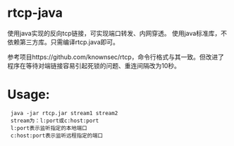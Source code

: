 # rtcp-java
使用java实现的反向tcp链接，可实现端口转发、内网穿透。
使用java标准库，不依赖第三方库。只需编译rtcp.java即可。

参考项目https://github.com/knownsec/rtcp，命令行格式与其一致。但改进了程序在等待对端链接容易引起死锁的问题、重连间隔改为10秒。


# Usage: 
	 java -jar rtcp.jar stream1 stream2
	 stream为：l:port或c:host:port 
	 l:port表示监听指定的本地端口 
	 c:host:port表示监听远程指定的端口 
   

